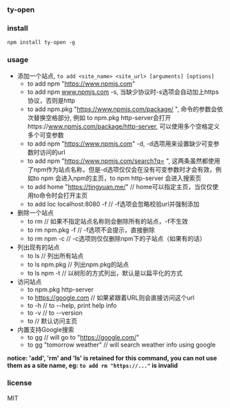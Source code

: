 ### ty-open

### install
`npm install ty-open -g`

### usage
* 添加一个站点, `to add <site_name> <site_url> [arguments] [options]`
  * to add npm "https://www.npmjs.com"
  * to add npm www.npmjs.com -s, 当缺少协议时-s选项会自动加上https协议，否则是http
  * to add npm.pkg "https://www.npmjs.com/package/ ", 命令的参数会依次替换空格部分, 例如 to npm.pkg http-server会打开https://www.npmjs.com/package/http-server, 可以使用多个空格定义多个可变参数
  * to add npm "https://www.npmjs.com" -d, -d选项用来设置缺少可变参数时访问的url
  * to add npm "https://www.npmjs.com/search?q= ", 这两条虽然都使用了npm作为站点名称，但是-d选项仅仅会在没有可变参数时才会有效，例如to npm 会进入npm的主页，to npm http-server 会进入搜索页
  * to add home "https://tingyuan.me/" // home可以指定主页，当仅仅使用to命令时会打开主页
  * to add loc localhost:8080 -f // -f选项会忽略校验url并强制添加
* 删除一个站点
  * to rm // 如果不指定站点名称则会删除所有的站点，-f不生效
  * to rm npm.pkg -f // -f选项不会提示，直接删除
  * to rm npm -c // -c选项则仅仅删除npm下的子站点（如果有的话）
* 列出现有的站点
  * to ls // 列出所有站点
  * to ls npm.pkg // 列出npm.pkg的站点
  * to ls npm -t // 以树形的方式列出，默认是以扁平化的方式
* 访问站点
  * to npm.pkg http-server
  * to https://google.com // 如果紧跟着URL则会直接访问这个url
  * to -h // to --help, print help info
  * to -v // to --version
  * to // 默认访问主页
* 内置支持Google搜索
  * to gg // will go to "https://google.com/"
  * to gg "tomorrow weather" // will search weather info using google

**notice: 'add', 'rm' and 'ls' is retained for this command, you can not use them as a site name, eg: `to add rm "https://..."` is invalid**

### license
MIT



